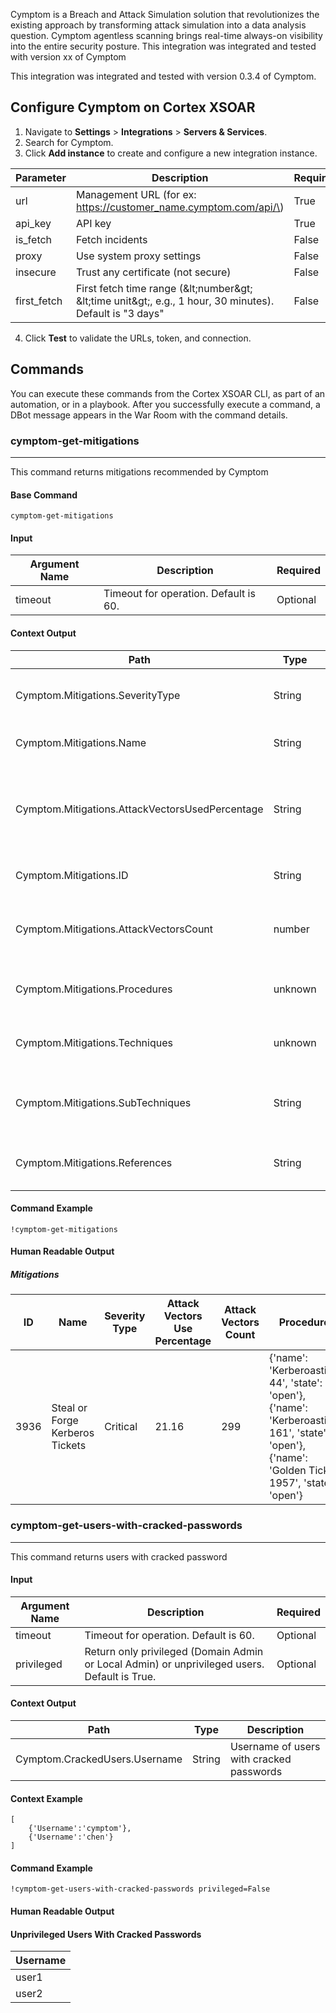 Cymptom is a Breach and Attack Simulation solution that revolutionizes the existing approach by transforming attack simulation into a data analysis question. Cymptom agentless scanning brings real-time always-on visibility into the entire security posture.
This integration was integrated and tested with version xx of Cymptom

This integration was integrated and tested with version 0.3.4 of Cymptom.

## Configure Cymptom on Cortex XSOAR

1. Navigate to **Settings** > **Integrations** > **Servers & Services**.
2. Search for Cymptom.
3. Click **Add instance** to create and configure a new integration instance.

| **Parameter** | **Description** | **Required** |
| --- | --- | --- |
| url | Management URL \(for ex: https://customer_name.cymptom.com/api/\) | True |
| api_key | API key | True |
| is_fetch | Fetch incidents | False |
| proxy | Use system proxy settings | False |
| insecure | Trust any certificate \(not secure\) | False |
| first_fetch | First fetch time range \(&amp;lt;number&amp;gt; &amp;lt;time unit&amp;gt;, e.g., 1 hour, 30 minutes\). Default is "3 days" | False |

4. Click **Test** to validate the URLs, token, and connection.
## Commands
You can execute these commands from the Cortex XSOAR CLI, as part of an automation, or in a playbook.
After you successfully execute a command, a DBot message appears in the War Room with the command details.
### cymptom-get-mitigations
***
This command returns mitigations recommended by Cymptom


#### Base Command

`cymptom-get-mitigations`
#### Input

| **Argument Name** | **Description** | **Required** |
| --- | --- | --- |
| timeout | Timeout for operation. Default is 60. | Optional | 


#### Context Output

| **Path** | **Type** | **Description** |
| --- | --- | --- |
| Cymptom.Mitigations.SeverityType | String | The severity of the mitigation | 
| Cymptom.Mitigations.Name | String | The name of the mitigation | 
| Cymptom.Mitigations.AttackVectorsUsedPercentage | String | The percentage of attack vectors used that can be mitigated | 
| Cymptom.Mitigations.ID | String | The mitigation's ID | 
| Cymptom.Mitigations.AttackVectorsCount | number | The attack vectors counts that can be mitigated | 
| Cymptom.Mitigations.Procedures | unknown | Procedures relevant for this mitigation | 
| Cymptom.Mitigations.Techniques | unknown | Techniques relevant for this mitigation | 
| Cymptom.Mitigations.SubTechniques | String | Sub Techniques relevant for this mitigation | 
| Cymptom.Mitigations.References | String | References relevant for this mitigation | 


#### Command Example
``` 
!cymptom-get-mitigations
```

#### Human Readable Output
##### Mitigations
|ID|Name|Severity Type|Attack Vectors Use Percentage|Attack Vectors Count|Procedures|Techniques|Sub Techniques|References|
|---|---|---|---|---|---|---|---|---|
| 3936 | Steal or Forge Kerberos Tickets | Critical | 21.16 | 299 | {'name': 'Kerberoasting-44', 'state': 'open'},<br>{'name': 'Kerberoasting-161', 'state': 'open'},<br>{'name': 'Golden Ticket-1957', 'state': 'open'} | Encrypt Sensitive Information,<br>Privileged Account Management,<br>Active Directory Configuration,<br>Password Policies | {'id': 304, 'name': 'Kerberoasting'}|
### cymptom-get-users-with-cracked-passwords
***
This command returns users with cracked password
#### Input

| **Argument Name** | **Description** | **Required** |
| --- | --- | --- |
| timeout | Timeout for operation. Default is 60. | Optional | 
| privileged | Return only privileged (Domain Admin or Local Admin) or unprivileged users. Default is True. | Optional | 


#### Context Output

| **Path** | **Type** | **Description** |
| --- | --- | --- |
| Cymptom.CrackedUsers.Username | String | Username of users with cracked passwords | 

#### Context Example

```
[
    {'Username':'cymptom'},
    {'Username':'chen'}
]
```

#### Command Example
```
!cymptom-get-users-with-cracked-passwords privileged=False 
```


#### Human Readable Output
#### Unprivileged Users With Cracked Passwords
|Username|
|---|
| user1 |
| user2 |


